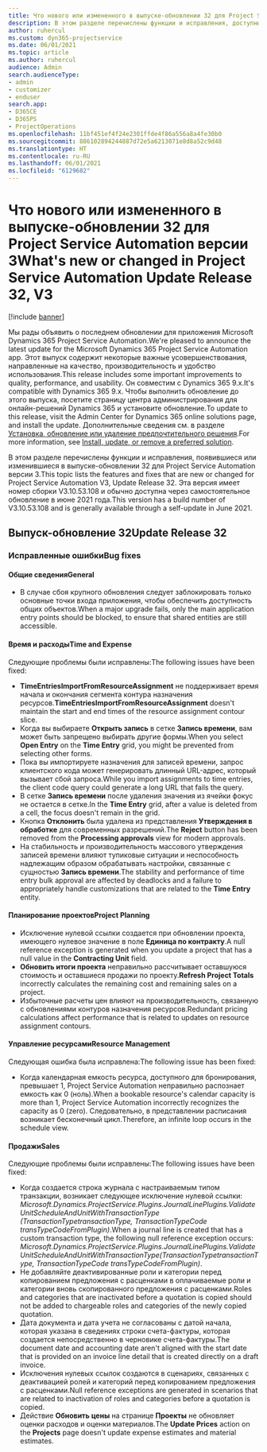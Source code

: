```yaml
---
title: Что нового или измененного в выпуске-обновлении 32 для Project Service Automation версии 3
description: В этом разделе перечислены функции и исправления, доступные в выпуске-обновлении 32 для Project Service Automation версии 3.
author: ruhercul
ms.custom: dyn365-projectservice
ms.date: 06/01/2021
ms.topic: article
ms.author: ruhercul
audience: Admin
search.audienceType:
- admin
- customizer
- enduser
search.app:
- D365CE
- D365PS
- ProjectOperations
ms.openlocfilehash: 11bf451ef4f24e2301ffde4f86a556a8a4fe30b0
ms.sourcegitcommit: 886102894244887d72e5a6213071e8d8a52c9d48
ms.translationtype: HT
ms.contentlocale: ru-RU
ms.lasthandoff: 06/01/2021
ms.locfileid: "6129682"
---
```

# <a name="whats-new-or-changed-in-project-service-automation-update-release-32-v3"></a><span data-ttu-id="54eb5-103">Что нового или измененного в выпуске-обновлении 32 для Project Service Automation версии 3</span><span class="sxs-lookup"><span data-stu-id="54eb5-103">What's new or changed in Project Service Automation Update Release 32, V3</span></span>

[!include [banner](../includes/psa-now-project-operations.md)]

<span data-ttu-id="54eb5-104">Мы рады объявить о последнем обновлении для приложения Microsoft Dynamics 365 Project Service Automation.</span><span class="sxs-lookup"><span data-stu-id="54eb5-104">We're pleased to announce the latest update for the Microsoft Dynamics 365 Project Service Automation app.</span></span> <span data-ttu-id="54eb5-105">Этот выпуск содержит некоторые важные усовершенствования, направленные на качество, производительность и удобство использования.</span><span class="sxs-lookup"><span data-stu-id="54eb5-105">This release includes some important improvements to quality, performance, and usability.</span></span> <span data-ttu-id="54eb5-106">Он совместим с Dynamics 365 9.x.</span><span class="sxs-lookup"><span data-stu-id="54eb5-106">It's compatible with Dynamics 365 9.x.</span></span> <span data-ttu-id="54eb5-107">Чтобы выполнить обновление до этого выпуска, посетите страницу центра администрирования для онлайн-решений Dynamics 365 и установите обновление.</span><span class="sxs-lookup"><span data-stu-id="54eb5-107">To update to this release, visit the Admin Center for Dynamics 365 online solutions page, and install the update.</span></span> <span data-ttu-id="54eb5-108">Дополнительные сведения см. в разделе [Установка, обновление или удаление предпочтительного решения](/power-platform/admin/install-remove-preferred-solution).</span><span class="sxs-lookup"><span data-stu-id="54eb5-108">For more information, see [Install, update, or remove a preferred solution](/power-platform/admin/install-remove-preferred-solution).</span></span>

<span data-ttu-id="54eb5-109">В этом разделе перечислены функции и исправления, появившиеся или изменившиеся в выпуске-обновлении 32 для Project Service Automation версии 3.</span><span class="sxs-lookup"><span data-stu-id="54eb5-109">This topic lists the features and fixes that are new or changed for Project Service Automation V3, Update Release 32.</span></span> <span data-ttu-id="54eb5-110">Эта версия имеет номер сборки V3.10.53.108 и обычно доступна через самостоятельное обновление в июне 2021 года.</span><span class="sxs-lookup"><span data-stu-id="54eb5-110">This version has a build number of V3.10.53.108 and is generally available through a self-update in June 2021.</span></span>

## <a name="update-release-32"></a><span data-ttu-id="54eb5-111">Выпуск-обновление 32</span><span class="sxs-lookup"><span data-stu-id="54eb5-111">Update Release 32</span></span>

### <a name="bug-fixes"></a><span data-ttu-id="54eb5-112">Исправленные ошибки</span><span class="sxs-lookup"><span data-stu-id="54eb5-112">Bug fixes</span></span>

#### <a name="general"></a><span data-ttu-id="54eb5-113">Общие сведения</span><span class="sxs-lookup"><span data-stu-id="54eb5-113">General</span></span>

- <span data-ttu-id="54eb5-114">В случае сбоя крупного обновления следует заблокировать только основные точки входа приложения, чтобы обеспечить доступность общих объектов.</span><span class="sxs-lookup"><span data-stu-id="54eb5-114">When a major upgrade fails, only the main application entry points should be blocked, to ensure that shared entities are still accessible.</span></span>

#### <a name="time-and-expense"></a><span data-ttu-id="54eb5-115">Время и расходы</span><span class="sxs-lookup"><span data-stu-id="54eb5-115">Time and Expense</span></span>

<span data-ttu-id="54eb5-116">Следующие проблемы были исправлены:</span><span class="sxs-lookup"><span data-stu-id="54eb5-116">The following issues have been fixed:</span></span>

- <span data-ttu-id="54eb5-117">**TimeEntriesImportFromResourceAssignment** не поддерживает время начала и окончания сегмента контура назначения ресурсов.</span><span class="sxs-lookup"><span data-stu-id="54eb5-117">**TimeEntriesImportFromResourceAssignment** doesn't maintain the start and end times of the resource assignment contour slice.</span></span>
- <span data-ttu-id="54eb5-118">Когда вы выбираете **Открыть запись** в сетке **Запись времени**, вам может быть запрещено выбирать другие формы.</span><span class="sxs-lookup"><span data-stu-id="54eb5-118">When you select **Open Entry** on the **Time Entry** grid, you might be prevented from selecting other forms.</span></span>
- <span data-ttu-id="54eb5-119">Пока вы импортируете назначения для записей времени, запрос клиентского кода может генерировать длинный URL-адрес, который вызывает сбой запроса.</span><span class="sxs-lookup"><span data-stu-id="54eb5-119">While you import assignments to time entries, the client code query could generate a long URL that fails the query.</span></span>
- <span data-ttu-id="54eb5-120">В сетке **Запись времени** после удаления значения из ячейки фокус не остается в сетке.</span><span class="sxs-lookup"><span data-stu-id="54eb5-120">In the **Time Entry** grid, after a value is deleted from a cell, the focus doesn't remain in the grid.</span></span>
- <span data-ttu-id="54eb5-121">Кнопка **Отклонить** была удалена из представления **Утверждения в обработке** для современных разрешений.</span><span class="sxs-lookup"><span data-stu-id="54eb5-121">The **Reject** button has been removed from the **Processing approvals** view for modern approvals.</span></span>
- <span data-ttu-id="54eb5-122">На стабильность и производительность массового утверждения записей времени влияют тупиковые ситуации и неспособность надлежащим образом обрабатывать настройки, связанные с сущностью **Запись времени**.</span><span class="sxs-lookup"><span data-stu-id="54eb5-122">The stability and performance of time entry bulk approval are affected by deadlocks and a failure to appropriately handle customizations that are related to the **Time Entry** entity.</span></span>

#### <a name="project-planning"></a><span data-ttu-id="54eb5-123">Планирование проектов</span><span class="sxs-lookup"><span data-stu-id="54eb5-123">Project Planning</span></span>

- <span data-ttu-id="54eb5-124">Исключение нулевой ссылки создается при обновлении проекта, имеющего нулевое значение в поле **Единица по контракту**.</span><span class="sxs-lookup"><span data-stu-id="54eb5-124">A null reference exception is generated when you update a project that has a null value in the **Contracting Unit** field.</span></span>
- <span data-ttu-id="54eb5-125">**Обновить итоги проекта** неправильно рассчитывает оставшуюся стоимость и оставшиеся продажи по проекту.</span><span class="sxs-lookup"><span data-stu-id="54eb5-125">**Refresh Project Totals** incorrectly calculates the remaining cost and remaining sales on a project.</span></span>
- <span data-ttu-id="54eb5-126">Избыточные расчеты цен влияют на производительность, связанную с обновлениями контуров назначения ресурсов.</span><span class="sxs-lookup"><span data-stu-id="54eb5-126">Redundant pricing calculations affect performance that is related to updates on resource assignment contours.</span></span>

#### <a name="resource-management"></a><span data-ttu-id="54eb5-127">Управление ресурсами</span><span class="sxs-lookup"><span data-stu-id="54eb5-127">Resource Management</span></span>

<span data-ttu-id="54eb5-128">Следующая ошибка была исправлена:</span><span class="sxs-lookup"><span data-stu-id="54eb5-128">The following issue has been fixed:</span></span>

- <span data-ttu-id="54eb5-129">Когда календарная емкость ресурса, доступного для бронирования, превышает 1, Project Service Automation неправильно распознает емкость как 0 (ноль).</span><span class="sxs-lookup"><span data-stu-id="54eb5-129">When a bookable resource's calendar capacity is more than 1, Project Service Automation incorrectly recognizes the capacity as 0 (zero).</span></span> <span data-ttu-id="54eb5-130">Следовательно, в представлении расписания возникает бесконечный цикл.</span><span class="sxs-lookup"><span data-stu-id="54eb5-130">Therefore, an infinite loop occurs in the schedule view.</span></span>

#### <a name="sales"></a><span data-ttu-id="54eb5-131">Продажи</span><span class="sxs-lookup"><span data-stu-id="54eb5-131">Sales</span></span>

<span data-ttu-id="54eb5-132">Следующие проблемы были исправлены:</span><span class="sxs-lookup"><span data-stu-id="54eb5-132">The following issues have been fixed:</span></span>

- <span data-ttu-id="54eb5-133">Когда создается строка журнала с настраиваемым типом транзакции, возникает следующее исключение нулевой ссылки: *Microsoft.Dynamics.ProjectService.Plugins.JournalLinePlugins.ValidateUnitScheduleAndUnitWithTransactionType (TransactionTypetransactionType, TransactionTypeCode transTypeCodeFromPlugin)*.</span><span class="sxs-lookup"><span data-stu-id="54eb5-133">When a journal line is created that has a custom transaction type, the following null reference exception occurs: *Microsoft.Dynamics.ProjectService.Plugins.JournalLinePlugins.ValidateUnitScheduleAndUnitWithTransactionType(TransactionTypetransactionType, TransactionTypeCode transTypeCodeFromPlugin)*.</span></span>
- <span data-ttu-id="54eb5-134">Не добавляйте деактивированные роли и категории перед копированием предложения с расценками в оплачиваемые роли и категории вновь скопированного предложения с расценками.</span><span class="sxs-lookup"><span data-stu-id="54eb5-134">Roles and categories that are inactivated before a quotation is copied should not be added to chargeable roles and categories of the newly copied quotation.</span></span>
- <span data-ttu-id="54eb5-135">Дата документа и дата учета не согласованы с датой начала, которая указана в сведениях строки счета-фактуры, которая создается непосредственно в черновике счета-фактуры.</span><span class="sxs-lookup"><span data-stu-id="54eb5-135">The document date and accounting date aren't aligned with the start date that is provided on an invoice line detail that is created directly on a draft invoice.</span></span>
- <span data-ttu-id="54eb5-136">Исключения нулевых ссылок создаются в сценариях, связанных с деактивацией ролей и категорий перед копированием предложения с расценками.</span><span class="sxs-lookup"><span data-stu-id="54eb5-136">Null reference exceptions are generated in scenarios that are related to inactivation of roles and categories before a quotation is copied.</span></span>
- <span data-ttu-id="54eb5-137">Действие **Обновить цены** на странице **Проекты** не обновляет оценки расходов и оценки материалов.</span><span class="sxs-lookup"><span data-stu-id="54eb5-137">The **Update Prices** action on the **Projects** page doesn't update expense estimates and material estimates.</span></span>
